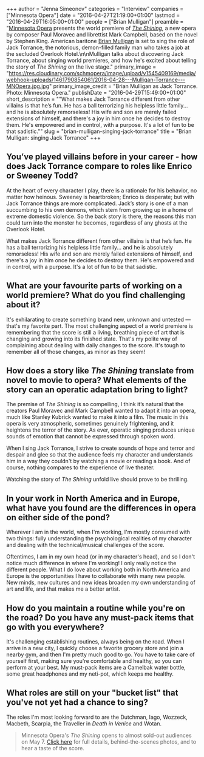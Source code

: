 +++
author = "Jenna Simeonov"
categories = "Interview"
companies = ["Minnesota Opera"]
date = "2016-04-27T21:19:00+01:00"
lastmod = "2016-04-29T16:05:00+01:00"
people = ["Brian Mulligan"]
preamble = "[Minnesota Opera](/scene/companies/minnesota-opera/) presents the world premiere of [*The Shining*](http://www.mnopera.org/season/2015-2016/the-shining/), a new opera by composer Paul Moravec and librettist Mark Campbell, based on the novel by Stephen King. American baritone [Brian Mulligan](/scene/people/brian-mulligan/) is set to sing the role of Jack Torrance, the notorious, demon-filled family man who takes a job at the secluded Overlook Hotel.\n\nMulligan talks about discovering Jack Torrance, about singing world premieres, and how he's excited about telling the story of *The Shining* on the live stage."
primary_image = "https://res.cloudinary.com/schmopera/image/upload/v1545409169/media/webhook-uploads/1461790854061/2016-04-28---Mulligan-Torrance---MNOpera.jpg.jpg"
primary_image_credit = "Brian Mulligan as Jack Torrance. Photo: Minnesota Opera."
publishDate = "2016-04-29T15:49:00+01:00"
short_description = "&quot;What makes Jack Torrance different from other villains is that he’s fun. He has a ball terrorizing his helpless little family... and he is absolutely remorseless! His wife and son are merely failed extensions of himself, and there&#039;s a joy in him once he decides to destroy them. He&#039;s empowered and in control, with a purpose. It&#039;s a lot of fun to be that sadistic.&quot;"
slug = "brian-mulligan-singing-jack-torrance"
title = "Brian Mulligan: singing Jack Torrance"
+++

## You’ve played villains before in your career	- how does Jack Torrance compare to roles like Enrico or Sweeney Todd?

At the heart of every character I play,	there is a rationale for his behavior, no matter how heinous. Sweeney is heartbroken; Enrico is desperate; but with Jack Torrance things are more complicated. Jack’s story is one of a man succumbing to his own demons, which stem from growing up in a home of extreme domestic violence. So	the	back story is there, the reasons this man could turn into the monster he becomes, regardless of any ghosts at the Overlook Hotel. 

What makes Jack Torrance different from other villains is that he’s fun. He has a ball terrorizing his helpless little family... and he is absolutely remorseless! His wife and son are merely failed extensions of himself, and there's a joy in him once he decides to destroy them. He's empowered and in control, with a purpose. It's a lot of fun to be that sadistic.

## What are your favourite parts of working on a world premiere? What do you find challenging about it?

It's exhilarating to create something brand new, unknown and untested — that's my favorite part. The most challenging aspect of a world premiere is remembering that the score is still a living, breathing piece of art that is changing and growing into its finished state. That's my polite way of complaining about dealing with daily changes to the score. It's tough to remember all of those changes, as minor	as they seem!

## How does a story like *The Shining* translate from novel to movie to opera? What elements of the story can an operatic adaptation bring to light?

The	premise	of *The Shining* is so compelling, I think it’s natural that the creators Paul Moravec and Mark Campbell wanted to adapt it into an opera, much like Stanley Kubrick wanted to make it into a film. The music in this opera is very atmospheric, sometimes genuinely frightening, and it heightens the terror of the story. As ever, operatic singing produces unique sounds of emotion that cannot be expressed through spoken word.

When I sing Jack Torrance, I strive to create sounds of hope and terror and despair and glee so that the audience feels my character and understands him in a way they couldn't by watching a movie or reading a book. And of course, nothing compares to the experience of live theater.

Watching the story of *The Shining* unfold live should prove to be thrilling.	

## In your work in North America and in Europe, what have you found are the differences in opera on either side of the pond?

Wherever I am in the world, when I'm working, I'm mostly consumed with two	things: fully understanding the psychological realities of my character and	dealing with the technical/musical challenges of the score.

Oftentimes, I am in my own head (or in my character's head), and so I don't notice much difference in where I'm working! I only really notice the different people. What I do love about working both in North America and Europe is the opportunities I have to collaborate with many new people. New minds, new cultures and new ideas broaden my own understanding of art and life, and that makes me a better artist.

## How do you maintain a routine while you're on the road? Do you have any must-pack items that go with you everywhere?

It's challenging establishing routines, always being on the road. When I arrive in a new city, I quickly choose a favorite grocery store and join a nearby gym, and then I'm pretty much good to go. You have to take care of yourself first, making sure you're comfortable and healthy, so you can perform at your best. My must-pack items are a Camelbak water bottle, some great headphones and my neti-pot, which keeps me healthy.

## What roles are still on your "bucket list" that you've not yet had a chance to sing?

The roles I'm most looking forward to are the Dutchman, Iago, Wozzeck, Macbeth, Scarpia, the Traveller in *Death in Venice* and Wotan.

>Minnesota Opera's *The Shining* opens to almost sold-out audiences on May 7. [Click here](http://www.mnopera.org/season/2015-2016/the-shining/) for full details, behind-the-scenes photos, and to hear a taste of the score.

